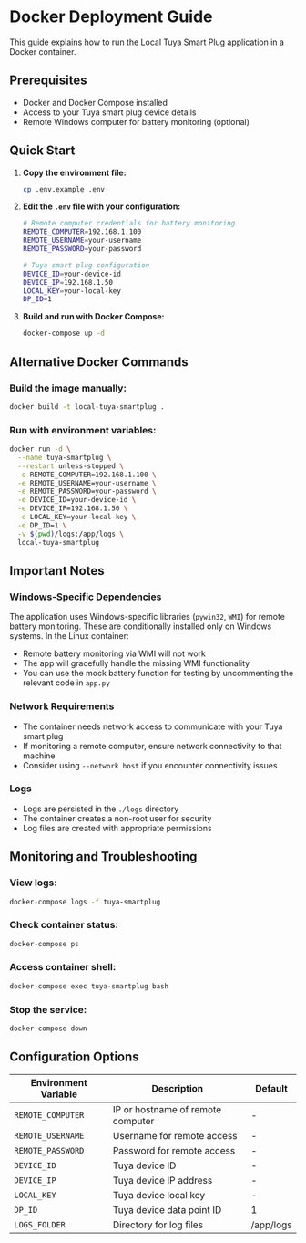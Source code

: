 # Docker Deployment Guide

This guide explains how to run the Local Tuya Smart Plug application in a Docker container.

## Prerequisites

- Docker and Docker Compose installed
- Access to your Tuya smart plug device details
- Remote Windows computer for battery monitoring (optional)

## Quick Start

1. **Copy the environment file:**
   ```bash
   cp .env.example .env
   ```

2. **Edit the `.env` file with your configuration:**
   ```bash
   # Remote computer credentials for battery monitoring
   REMOTE_COMPUTER=192.168.1.100
   REMOTE_USERNAME=your-username
   REMOTE_PASSWORD=your-password

   # Tuya smart plug configuration
   DEVICE_ID=your-device-id
   DEVICE_IP=192.168.1.50
   LOCAL_KEY=your-local-key
   DP_ID=1
   ```

3. **Build and run with Docker Compose:**
   ```bash
   docker-compose up -d
   ```

## Alternative Docker Commands

### Build the image manually:
```bash
docker build -t local-tuya-smartplug .
```

### Run with environment variables:
```bash
docker run -d \
  --name tuya-smartplug \
  --restart unless-stopped \
  -e REMOTE_COMPUTER=192.168.1.100 \
  -e REMOTE_USERNAME=your-username \
  -e REMOTE_PASSWORD=your-password \
  -e DEVICE_ID=your-device-id \
  -e DEVICE_IP=192.168.1.50 \
  -e LOCAL_KEY=your-local-key \
  -e DP_ID=1 \
  -v $(pwd)/logs:/app/logs \
  local-tuya-smartplug
```

## Important Notes

### Windows-Specific Dependencies
The application uses Windows-specific libraries (`pywin32`, `WMI`) for remote battery monitoring. These are conditionally installed only on Windows systems. In the Linux container:

- Remote battery monitoring via WMI will not work
- The app will gracefully handle the missing WMI functionality
- You can use the mock battery function for testing by uncommenting the relevant code in `app.py`

### Network Requirements
- The container needs network access to communicate with your Tuya smart plug
- If monitoring a remote computer, ensure network connectivity to that machine
- Consider using `--network host` if you encounter connectivity issues

### Logs
- Logs are persisted in the `./logs` directory
- The container creates a non-root user for security
- Log files are created with appropriate permissions

## Monitoring and Troubleshooting

### View logs:
```bash
docker-compose logs -f tuya-smartplug
```

### Check container status:
```bash
docker-compose ps
```

### Access container shell:
```bash
docker-compose exec tuya-smartplug bash
```

### Stop the service:
```bash
docker-compose down
```

## Configuration Options

| Environment Variable | Description | Default |
|---------------------|-------------|---------|
| `REMOTE_COMPUTER` | IP or hostname of remote computer | - |
| `REMOTE_USERNAME` | Username for remote access | - |
| `REMOTE_PASSWORD` | Password for remote access | - |
| `DEVICE_ID` | Tuya device ID | - |
| `DEVICE_IP` | Tuya device IP address | - |
| `LOCAL_KEY` | Tuya device local key | - |
| `DP_ID` | Tuya device data point ID | 1 |
| `LOGS_FOLDER` | Directory for log files | /app/logs |
